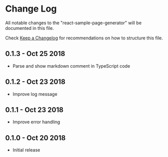 # Change Log

All notable changes to the "react-sample-page-generator" will be documented in this file.

Check [Keep a Changelog](http://keepachangelog.com/) for recommendations on how to structure this file.

## 0.1.3 - Oct 25 2018

- Parse and show markdown comment in TypeScript code

## 0.1.2 - Oct 23 2018

- Improve log message

## 0.1.1 - Oct 23 2018

- Improve error handling

## 0.1.0 - Oct 20 2018

- Initial release
